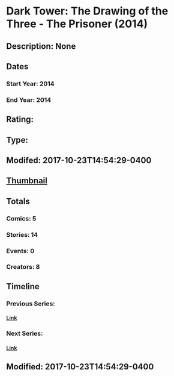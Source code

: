 # Dark Tower: The Drawing of the Three - The Prisoner (2014)
## Description: None
## Dates
### Start Year: 2014
### End Year: 2014
## Rating: 
## Type: 
## Modifed: 2017-10-23T14:54:29-0400
## [Thumbnail](http://i.annihil.us/u/prod/marvel/i/mg/b/20/542b0070adeba.jpg)
## Totals
### Comics: 5
### Stories: 14
### Events: 0
### Creators: 8
## Timeline
### Previous Series: 
#### [Link]()
### Next Series: 
#### [Link]()
## Modified: 2017-10-23T14:54:29-0400